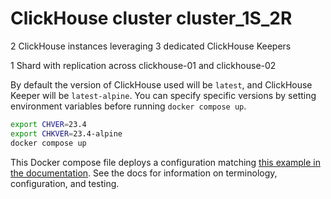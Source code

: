 # ClickHouse cluster cluster_1S_2R

2 ClickHouse instances leveraging 3 dedicated ClickHouse Keepers

1 Shard with replication across clickhouse-01 and clickhouse-02

By default the version of ClickHouse used will be `latest`, and ClickHouse Keeper
will be `latest-alpine`.  You can specify specific versions by setting environment
variables before running `docker compose up`.

```bash
export CHVER=23.4
export CHKVER=23.4-alpine
docker compose up
```

This Docker compose file deploys a configuration matching [this
example in the documentation](https://clickhouse.com/docs/en/architecture/replication).
See the docs for information on terminology, configuration, and testing.
